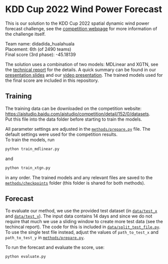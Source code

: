 # KDD Cup 2022 Wind Power Forecast

This is our solution to the KDD Cup 2022 spatial dynamic wind power forecast challenge, see the [competition webpage](https://aistudio.baidu.com/aistudio/competition/detail/152/0/introduction) for more information of the challenge itself.  

Team name: didadida_hualahuala  
Placement: 6th (of 2490 teams)  
Final score (3rd phase): -45.18139

The solution uses a combination of two models: MDLinear and XGTN, see the [technical report](https://baidukddcup2022.github.io/papers/Baidu_KDD_Cup_2022_Workshop_paper_5582.pdf) for the details. A quick summary can be found in our [presentation slides](https://baidukddcup2022.github.io/slides/didadida_hualahuala.pdf) and our [video presentation](https://www.youtube.com/watch?v=6fPL44g5h-c&ab_channel=Shaido987). The trained models used for the final score are included in this repository.

## Training
The training data can be downloaded on the competition website: https://aistudio.baidu.com/aistudio/competition/detail/152/0/datasets.  
Put this file into the data folder before starting to train the models.

All parameter settings are adjusted in the [`methods/prepare.py`](methods/prepare.py) file. The default settings were used for the competition results.  
To train the models, run 

```python
python train_mdlinear.py
```
and
```python
python train_xtgn.py
```
in any order. The trained models and any relevant files are saved to the [`methods/checkpoints`](methods/checkpoints) folder (this folder is shared for both methods).

## Forecast 

To evaluate our method, we use the provided test dataset (in [`data/test_x`](data/test_x) and [`data/test_y`](data/test_y)). The input data contains 14 days and since we do not require that much we use a sliding window to create more test data (see the techincal report). The code for this is included in [`data/split_test_file.py`](./data/split_test_file.py). To use the single test file instead, adjust the values of `path_to_test_x` and `path_to_test_y` in [`methods/prepare.py`](methods/prepare.py).

To run the forecast and evaluate the score, use:
```python
python evaluate.py
```

